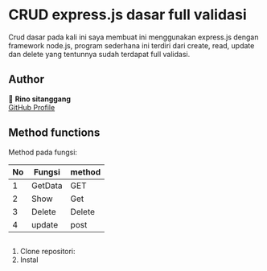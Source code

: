 # CRUD express.js dasar full validasi

Crud dasar pada kali ini saya membuat ini menggunakan express.js dengan framework node.js, program sederhana ini terdiri dari create, read, update dan delete yang tentunnya sudah terdapat full validasi.

## Author

👤 **Rino sitanggang**  
[GitHub Profile](https://github.com/username/Rinoyy)

## Method functions

Method pada fungsi:

| No  | Fungsi  | method |
| --- | ------- | ------ |
| 1   | GetData | GET    |
| 2   | Show    | Get    |
| 3   | Delete  | Delete |
| 4   | update  | post   |

##

1. Clone repositori:
2. Instal

